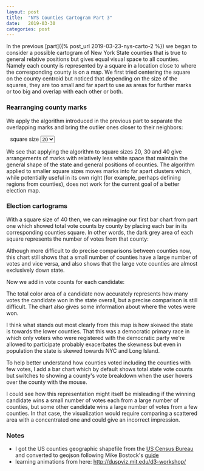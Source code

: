 ```yaml
---
layout: post
title:  "NYS Counties Cartogram Part 3"
date:   2019-03-30
categories: post
---
```


In the previous [part]({% post_url 2019-03-23-nys-carto-2 %}) we began to consider a possible cartogram of New York State counties that is true to general relative positions but gives equal visual space to all counties. Namely each county is represented by a square in a location close to where the corresponding county is on a map. We first tried centering the square on the county centroid but noticed that depending on the size of the squares, they are too small and far apart to use as areas for further marks or too big and overlap with each other or both.

### Rearranging county marks

We apply the algorithm introduced in the previous part to separate the overlapping marks and bring the outlier ones closer to their neighbors:

<div id="button" style="float:left;" ></div>
<div id="squareSizeSelection" style="overflow:hidden; padding-left:10px;">
square size
  <select id="squareSize">
    <option value="5">5</option>
    <option value="10">10</option>
		<option value="20" selected="selected">20</option>
    <option value="30">30</option>
    <option value="40">40</option>
  </select>
</div>

<div id="countiesUpdate" style="position:relative;"></div>

We see that applying the algorithm to square sizes 20, 30 and 40 give arrangements of marks with relatively less white space that maintain the general shape of the state and general positions of counties. The algorithm applied to smaller square sizes moves marks into far apart clusters which, while potentially useful in its own right (for example, perhaps defining regions from counties), does not work for the current goal of a better election map.

### Election cartograms

With a square size of 40 then, we can reimagine our first bar chart from part one which showed total vote counts by county by placing each bar in its corresponding counties square. In other words, the dark grey area of each square represents the number of votes from that county:


<div id="countiesTtlVotes" style="position:relative;" >
</div>

Although more difficult to do precise comparisons between counties now, this chart still shows that a small number of counties have a large number of votes and vice versa, and also shows that the large vote counties are almost exclusively down state.

Now we add in vote counts for each candidate:

<div id="countiesVotes" style="position:relative;" >
</div>

The total color area of a candidate now accurately represents how many votes the candidate won in the state overall, but a precise comparison is still difficult. The chart also gives some information about where the votes were won.

I think what stands out most clearly from this map is how skewed the state is towards the lower counties. That this was a democratic primary race in which only voters who were registered with the democratic party we're allowed to participate probably exacerbates the skewness but even in population the state is skewed towards NYC and Long Island.

To help better understand how counties voted including the counties with few votes, I add a bar chart which by default shows total state vote counts but switches to showing a county's vote breakdown when the user hovers over the county with the mouse.

I could see how this representation might itself be misleading if the winning candidate wins a small number of votes each from a large number of counties, but some other candidate wins a large number of votes from a few counties. In that case, the visualization would require comparing a scattered area with a concentrated one and could give an incorrect impression.


<script src="https://d3js.org/d3.v5.min.js"></script>
<script src="https://d3js.org/d3-selection-multi.v1.min.js"></script>

<script src="/sketches/carto/update.js"></script>
<script src="/sketches/carto/counties_update.js"></script>
<script src="/sketches/carto/counties_carto1.js"></script>
<script src="/sketches/carto/counties_carto2.js"></script>

### Notes
- I got the US counties geographic shapefile from the [US Census Bureau](https://www.census.gov/geographies/mapping-files/2017/geo/kml-cartographic-boundary-files.html) and converted to geojson following Mike Bostock's [guide](https://medium.com/@mbostock/command-line-cartography-part-1-897aa8f8ca2c)
- learning animations from here: <http://duspviz.mit.edu/d3-workshop/>

